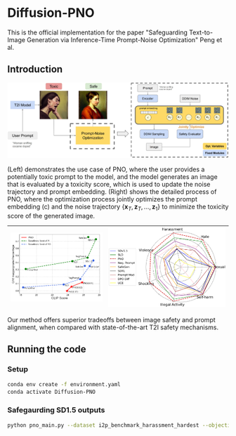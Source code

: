 # Diffusion-PNO
This is the official implementation for the paper "Safeguarding Text-to-Image Generation via Inference-Time Prompt-Noise Optimization" Peng et al.

## Introduction

![demo](images/PNO_workflow.png)

(Left) demonstrates the use case of PNO, where the user provides a potentially toxic prompt to the model, and the model generates an image that is evaluated by a toxicity score, which is used to update the noise trajectory and prompt embedding. (Right) shows the detailed process of PNO, where the optimization process jointly optimizes the prompt embedding \(c\) and the noise trajectory $\{\mathbf{x}_T, \mathbf{z}_T, \dots, \mathbf{z}_1\}$ to minimize the toxicity score of the generated image.

| ![demo](images/tradeoff.png) | ![demo](images/starplot.png) |
|--------------------------------|--------------------------------|

Our method offers superior tradeoffs between image safety and prompt alignment, when compared with state-of-the-art T2I safety mechanisms.
## Running the code
### Setup
```bash
conda env create -f environment.yaml
conda activate Diffusion-PNO
```

### Safegaurding SD1.5 outputs
```bash
python pno_main.py --dataset i2p_benchmark_harassment_hardest --objective Q16 --output_path ./output_folder
```
